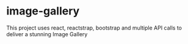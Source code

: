 # image-gallery
This project uses react, reactstrap, bootstrap and multiple API calls to deliver a stunning Image Gallery
